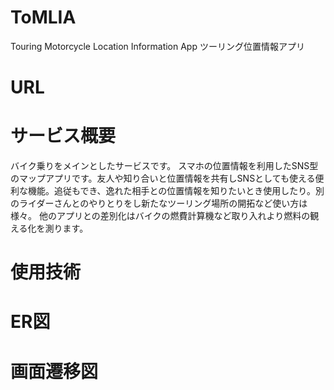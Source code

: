 # ToMLIA
Touring Motorcycle Location Information App ツーリング位置情報アプリ
# URL

# サービス概要
バイク乗りをメインとしたサービスです。
スマホの位置情報を利用したSNS型のマップアプリです。友人や知り合いと位置情報を共有しSNSとしても使える便利な機能。追従もでき、逸れた相手との位置情報を知りたいとき使用したり。別のライダーさんとのやりとりをし新たなツーリング場所の開拓など使い方は様々。
他のアプリとの差別化はバイクの燃費計算機など取り入れより燃料の観える化を測ります。

# 使用技術

# ER図

# 画面遷移図
